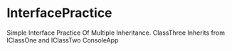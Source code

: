 # InterfacePractice
Simple Interface Practice Of Multiple Inheritance.
ClassThree Inherits from IClassOne and IClassTwo
ConsoleApp
